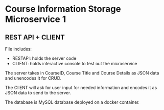 # Course Information Storage Microservice 1 
## REST API + CLIENT 

File includes: 
- RESTAPI: holds the server code 
- CLIENT: holds interactive console to test out the microservice 

The server takes in CourseID, Course Title and Course Details as JSON data and unencodes it for CRUD. 

The ClIENT will ask for user input for needed information and encodes it as JSON data to send to the server. 

The database is MySQL database deployed on a docker container. 

